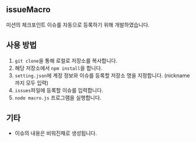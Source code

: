 ## issueMacro
미션의 체크포인트 이슈를 자동으로 등록하기 위해 개발하였습니다.

## 사용 방법

1. ```git clone```을 통해 로컬로 저장소를 복사합니다.
2. 해당 저장소에서 ```npm install```을 합니다.
3. ```setting.json```에 계정 정보와 이슈를 등록할 저장소 명을 지정합니다. (nickname까지 모두 입력)
4. ```issues```파일에 등록할 이슈를 입력합니다.
5. ```node macro.js``` 프로그램을 실행합니다.

## 기타
- 이슈의 내용은 비워진채로 생성됩니다.
